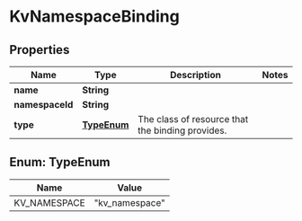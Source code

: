 # KvNamespaceBinding

## Properties
Name | Type | Description | Notes
------------ | ------------- | ------------- | -------------
**name** | **String** |  | 
**namespaceId** | **String** |  | 
**type** | [**TypeEnum**](#TypeEnum) | The class of resource that the binding provides. | 

<a name="TypeEnum"></a>
## Enum: TypeEnum
Name | Value
---- | -----
KV_NAMESPACE | &quot;kv_namespace&quot;
